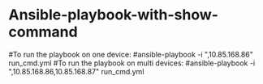 # Ansible-playbook-with-show-command
#To run the playbook on one device:
#ansible-playbook -i ",10.85.168.86" run_cmd.yml 
#To run the playbook on multi devices:
#ansible-playbook -i ",10.85.168.86,10.85.168.87" run_cmd.yml 
